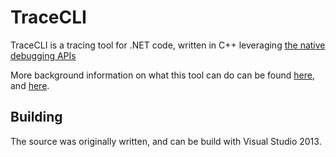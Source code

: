 # TraceCLI

TraceCLI is a tracing tool for .NET code, written in C++ leveraging [the native debugging APIs](https://docs.microsoft.com/en-us/dotnet/framework/unmanaged-api/debugging/index)

More background information on what this tool can do can be found [here](http://www.ruurdkeizer.com/tracecli-a-production-debugging-and-tracing-tool/), and [here](http://devops.lol/useful-null-reference-exceptions/).

## Building

The source was originally written, and can be build with Visual Studio 2013.
